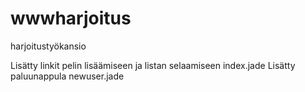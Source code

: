 # wwwharjoitus
harjoitustyökansio

Lisätty linkit pelin lisäämiseen ja listan selaamiseen index.jade
Lisätty paluunappula newuser.jade
